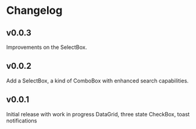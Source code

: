 # Changelog

## v0.0.3
Improvements on the SelectBox.

## v0.0.2
Add a SelectBox, a kind of ComboBox with enhanced search capabilities.

## v0.0.1
Initial release with work in progress DataGrid, three state CheckBox, toast notifications
